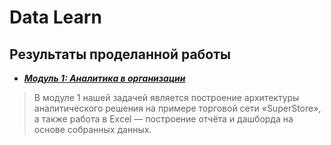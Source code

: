# Data Learn
## Результаты проделанной работы
- ***[Модуль 1: Аналитика в организации](DE-101/Module1)***

> В модуле 1 нашей задачей является построение архитектуры аналитического решения на примере торговой сети «SuperStore», а также работа в Excel — построение отчёта и дашборда на основе собранных данных.
